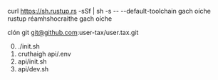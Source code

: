 curl https://sh.rustup.rs -sSf | sh -s -- --default-toolchain gach oíche<br>rustup réamhshocraithe gach oíche

clón git git@github.com:user-tax/user.tax.git

0. ./init.sh
1. cruthaigh api/.env
2. api/init.sh
3. api/dev.sh